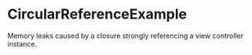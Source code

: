 # CircularReferenceExample

Memory leaks caused by a closure strongly referencing a view controller instance.
